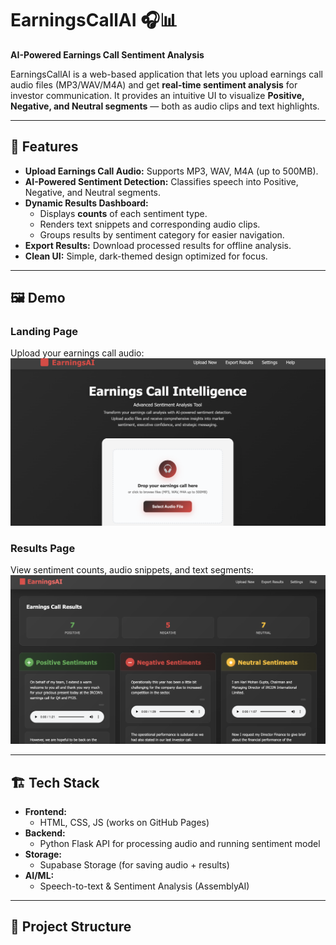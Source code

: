 # EarningsCallAI 🎧📊  
**AI-Powered Earnings Call Sentiment Analysis**

EarningsCallAI is a web-based application that lets you upload earnings call audio files (MP3/WAV/M4A) and get **real-time sentiment analysis** for investor communication. It provides an intuitive UI to visualize **Positive, Negative, and Neutral segments** — both as audio clips and text highlights.

---

## 🚀 Features
- **Upload Earnings Call Audio:** Supports MP3, WAV, M4A (up to 500MB).
- **AI-Powered Sentiment Detection:** Classifies speech into Positive, Negative, and Neutral segments.
- **Dynamic Results Dashboard:**  
  - Displays **counts** of each sentiment type.  
  - Renders text snippets and corresponding audio clips.  
  - Groups results by sentiment category for easier navigation.
- **Export Results:** Download processed results for offline analysis.
- **Clean UI:** Simple, dark-themed design optimized for focus.

---

## 🖼️ Demo
### Landing Page
Upload your earnings call audio:
![Landing Page Screenshot](landing_page.png)

### Results Page
View sentiment counts, audio snippets, and text segments:
![Results Page Screenshot](results_page.png)

---

## 🏗️ Tech Stack
- **Frontend:**  
  - HTML, CSS, JS (works on GitHub Pages)
- **Backend:**  
  - Python Flask API for processing audio and running sentiment model
- **Storage:**  
  - Supabase Storage (for saving audio + results)
- **AI/ML:**  
  - Speech-to-text & Sentiment Analysis (AssemblyAI)
---

## 📂 Project Structure


